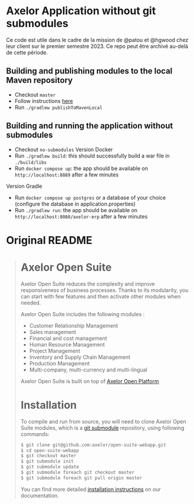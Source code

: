 # Axelor Application without git submodules

Ce code est utile dans le cadre de la mission de @patou et @hgwood chez leur client sur le premier semestre 2023. Ce repo peut être archivé au-delà de cette période.

## Building and publishing modules to the local Maven repository

- Checkout `master`
- Follow instructions [here](https://docs.axelor.com/abs/5.0/install/source/windows.html#build-from-source)
- Run `./gradlew publishToMavenLocal`

## Building and running the application without submodules

- Checkout `no-submodules`
Version Docker
- Run `./gradlew build`: this should successfully build a war file in `./build/libs`
- Run `docker compose up`: the app should be available on `http://localhost:8889` after a few minutes

Version Gradle
- Run `docker compose up postgres` or a database of your choice (configure the database in application.properties)
- Run `./gradlew run`: the app should be available on `http://localhost:8080/axelor-erp` after a few minutes

# Original README

> Axelor Open Suite
> ================================
> 
> Axelor Open Suite reduces the complexity and improve responsiveness of business processes. Thanks to its modularity, you can start with few features and  then activate other modules when needed.
> 
> Axelor Open Suite includes the following modules :
> 
> * Customer Relationship Management
> * Sales management
> * Financial and cost management
> * Human Resource Management
> * Project Management
> * Inventory and Supply Chain Management
> * Production Management
> * Multi-company, multi-currency and multi-lingual
> 
> Axelor Open Suite is built on top of [Axelor Open Platform](https://github.com/axelor/axelor-open-platform)
> 
> 
> Installation
> ================================
> 
> To compile and run from source, you will need to clone Axelor Open Suite modules, which is a
> [git submodule](https://git-scm.com/book/en/v2/Git-Tools-Submodules) repository, using following commands:
> 
> ```bash
> $ git clone git@github.com:axelor/open-suite-webapp.git
> $ cd open-suite-webapp
> $ git checkout master
> $ git submodule init
> $ git submodule update
> $ git submodule foreach git checkout master
> $ git submodule foreach git pull origin master
> ```
> 
> You can find more detailed [installation instructions](https://docs.axelor.com/abs/5.0/install/index.html) on our documentation.
> 
